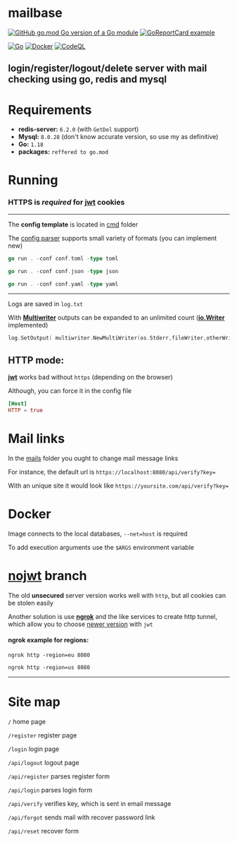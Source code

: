 # mailbase

[![GitHub go.mod Go version of a Go module](https://img.shields.io/github/go-mod/go-version/illiafox/mailbase.svg)](https://go.dev/learn/)
[![GoReportCard example](https://goreportcard.com/badge/github.com/illiafox/mailbase)](https://goreportcard.com/report/github.com/illiafox/mailbase)

[![Go](https://github.com/illiafox/mailbase/actions/workflows/go.yml/badge.svg)](https://github.com/illiafox/mailbase/actions/workflows/go.yml)
[![Docker](https://github.com/illiafox/mailbase/actions/workflows/docker-image.yml/badge.svg)](https://github.com/illiafox/mailbase/actions/workflows/docker-image.yml)
[![CodeQL](https://github.com/illiafox/mailbase/actions/workflows/codeql.yml/badge.svg)](https://github.com/illiafox/mailbase/actions/workflows/codeql.yml)

## login/register/logout/delete server with mail checking using go, redis and mysql



# Requirements

* **redis-server:** `6.2.0` (with `GetDel` support)
* **Mysql:** `8.0.28` (don't know accurate version, so use my as definitive)
* **Go:** `1.18`
* **packages:** `reffered to go.mod`

# Running

### HTTPS is _required_ for [jwt](https://github.com/golang-jwt/jwt) cookies

---
The **config template** is located in [cmd](https://github.com/illiafox/mailbase/blob/master/cmd/config.toml) folder

The [config parser](https://github.com/illiafox/mailbase/blob/master/util/config/config.go) supports small variety of formats (you can implement new)


``` go
go run . -conf conf.toml -type toml

go run . -conf conf.json -type json

go run . -conf conf.yaml -type yaml
```
---
Logs are saved in `log.txt`

With **[Multiwriter](https://github.com/illiafox/mailbase/blob/master/util/multiwriter/writer.go)** outputs can be expanded to an unlimited count (**[io.Writer](https://pkg.go.dev/io#Writer)** implemented)
```go
log.SetOutput( multiwriter.NewMultiWriter(os.Stderr,fileWriter,otherWriter) )
```
## HTTP mode:

**[jwt](https://github.com/golang-jwt/jwt)** works bad without `https` (depending on the browser)

Although, you can force it in the config file 
``` toml
[Host]
HTTP = true
```


# Mail links
In the [mails](https://github.com/illiafox/mailbase/tree/master/shared/templates/mails) folder you ought to change mail message links

For instance, the default url is `https://localhost:8080/api/verify?key=` 

With an unique site it would look like `https://yoursite.com/api/verify?key=`

# Docker

Image connects to the local databases, `--net=host` is required

To add execution arguments use the `$ARGS` environment variable


# [nojwt](https://github.com/illiafox/mailbase/tree/nojwt) branch
The old **unsecured** server version works well with `http`, but all cookies can be stolen easily

Another solution is use **[ngrok](https://ngrok.com/)** and the like services to create http tunnel, which allow you to choose [newer version](https://github.com/illiafox/mailbase) with `jwt`

#### ngrok example for regions:
```shell
ngrok http -region=eu 8080

ngrok http -region=us 8080
```
---

# Site map

`/` home page

`/register` register page

`/login` login page

`/api/logout` logout page

`/api/register` parses register form

`/api/login` parses login form

`/api/verify` verifies key, which is sent in email message

`/api/forgot` sends mail with recover password link

`/api/reset` recover form

